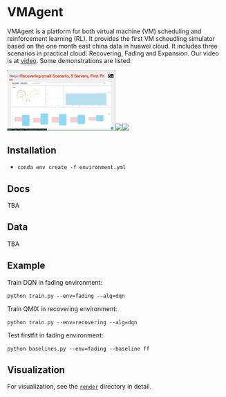# VMAgent
VMAgent is a platform for both virtual machine (VM) scheduling and reinforcement learning (RL).
It provides the first VM scheudling simulator based on the one month east china data in huawei cloud.
It includes three scenarios in practical cloud: Recovering, Fading and Expansion.
Our video is at [video](https://drive.google.com/file/d/14EkVzUnEXM7b8YNJiZ6cxLxhcj5yW4V_/view?usp=sharing).
Some demonstrations are listed:

<img src="data/rec-small.gif" width="250"><img src="data/rec-large.gif" width="250"><img src="data/exp-large.gif" width="250">
## Installation

* `conda env create -f environment.yml`

## Docs
TBA

## Data 
TBA

## Example
Train DQN in fading environment:
```
python train.py --env=fading --alg=dqn
```

Train QMIX in recovering environment:
```
python train.py --env=recovering --alg=dqn
```

Test firstfit  in fading environment:
```
python baselines.py --env=fading --baseline ff
```


## Visualization

For visualization, see the [`render`](./render) directory in detail.
